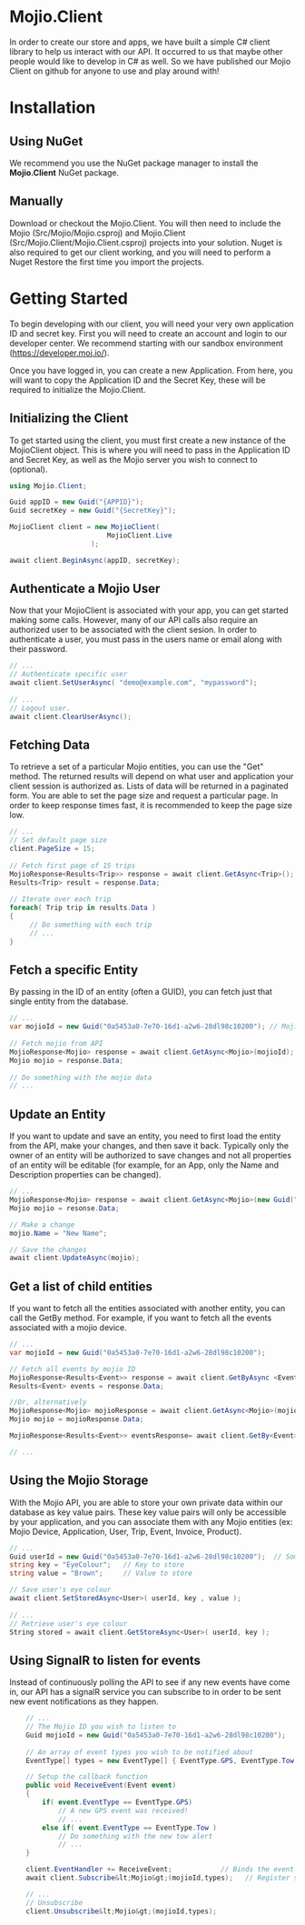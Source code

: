 Mojio.Client
============

In order to create our store and apps, we have built a simple C# client library to help us interact with our API. It occurred to us that maybe other people would like to develop in C# as well.  So we have published our Mojio Client on github for anyone to use and play around with!


Installation
============

Using NuGet
-----------

We recommend you use the NuGet package manager to install the **Mojio.Client** NuGet package.

Manually
--------

Download or checkout the Mojio.Client.  You will then need to include the Mojio (Src/Mojio/Mojio.csproj) and Mojio.Client (Src/Mojio.Client/Mojio.Client.csproj) projects into your solution.  Nuget is also required to get our client working, and you will need to perform a Nuget Restore the first time you import the projects.


Getting Started
===============

To begin developing with our client, you will need your very own application ID and secret key.  First you will need to create an account and login to our developer center.  We recommend starting with our sandbox environment (https://developer.moj.io/).

Once you have logged in, you can create a new Application.  From here, you will want to copy the Application ID and the Secret Key, these will be required to initialize the Mojio.Client.


Initializing the Client
-----------------------

To get started using the client, you must first create a new instance of the MojioClient object.  This is where you will need to pass in the Application ID and Secret Key, as well as the Mojio server you wish to connect to (optional).

```csharp
using Mojio.Client;

Guid appID = new Guid("{APPID}");
Guid secretKey = new Guid("{SecretKey}");

MojioClient client = new MojioClient(
                        MojioClient.Live
                    );

await client.BeginAsync(appID, secretKey);


```

Authenticate a Mojio User
-------------------------

Now that your MojioClient is associated with your app, you can get started making some calls.  However, many of our API calls also require an authorized user to be associated with the client sesion.  In order to authenticate a user, you must pass in the users name or email along with their password.

```csharp
// ...
// Authenticate specific user
await client.SetUserAsync( "demo@example.com", "mypassword");
	
// ...
// Logout user.
await client.ClearUserAsync();
```

Fetching Data
-------------

To retrieve a set of a particular Mojio entities, you can use the "Get" method.  The returned results will depend on what user and application your client session is authorized as. Lists of data will be returned in a paginated form.  You are able to set the page size and request a particular page.  In order to keep response times fast, it is recommended to keep the page size low.

```csharp
// ...
// Set default page size
client.PageSize = 15;
	
// Fetch first page of 15 trips
MojioResponse<Results<Trip>> response = await client.GetAsync<Trip>();
Results<Trip> result = response.Data;
	
// Iterate over each trip
foreach( Trip trip in results.Data )
{
     // Do something with each trip
     // ...
}
```

Fetch a specific Entity
-----------------------

By passing in the ID of an entity (often a GUID), you can fetch just that single entity from the database.

```csharp
// ...
var mojioId = new Guid("0a5453a0-7e70-16d1-a2w6-28dl98c10200"); // Mojio ID
	
// Fetch mojio from API
MojioResponse<Mojio> response = await client.GetAsync<Mojio>(mojioId);
Mojio mojio = response.Data;
	
// Do something with the mojio data
// ...
```

Update an Entity
----------------

If you want to update and save an entity, you need to first load the entity from the API, make your changes, and then save it back.  Typically only the owner of an entity will be authorized to save changes and not all properties of an entity will be editable (for example, for an App, only the Name and Description properties can be changed).

```csharp
// ...
MojioResponse<Mojio> response = await client.GetAsync<Mojio>(new Guid("015151a1-7e70-16d1-a2w6-28dl98c10200"));
Mojio mojio = resonse.Data;

// Make a change
mojio.Name = "New Name";

// Save the changes
await client.UpdateAsync(mojio);
```

Get a list of child entities
----------------------------

If you want to fetch all the entities associated with another entity, you can call the GetBy method.  For example, if you want to fetch all the events associated with a mojio device.

```csharp
// ...
var mojioId = new Guid("0a5453a0-7e70-16d1-a2w6-28dl98c10200");

// Fetch all events by mojio ID
MojioResponse<Results<Event>> response = await client.GetByAsync <Event,Mojio>(mojioId);
Results<Event> events = response.Data;

//Or, alternatively
MojioResponse<Mojio> mojioResponse = await client.GetAsync<Mojio>(mojioId);
Mojio mojio = mojioResponse.Data;

MojioResponse<Results<Event>> eventsResponse= await client.GetBy<Event>(mojio);

// ...
```

Using the Mojio Storage
-----------------------

With the Mojio API, you are able to store your own private data within our database as key value pairs.  These key value pairs will only be accessible by your application, and you can associate them with any Mojio entities (ex: Mojio Device, Application, User, Trip, Event, Invoice, Product).

```csharp
// ...
Guid userId = new Guid("0a5453a0-7e70-16d1-a2w6-28dl98c10200");  // Some user's ID
string key = "EyeColour";	// Key to store
string value = "Brown"; 	// Value to store

// Save user's eye colour
await client.SetStoredAsync<User>( userId, key , value );
	
// ...
// Retrieve user's eye colour
String stored = await client.GetStoreAsync<User>( userId, key );
```

Using SignalR to listen for events
----------------------------------

Instead of continuously polling the API to see if any new events have come in, our API has a signalR service you can subscribe to in order to be sent new event notifications as they happen.

```csharp
    // ...
    // The Mojio ID you wish to listen to
    Guid mojioId = new Guid("0a5453a0-7e70-16d1-a2w6-28dl98c10200");
	
    // An array of event types you wish to be notified about
    EventType[] types = new EventType[] { EventType.GPS, EventType.Tow };

    // Setup the callback function
    public void ReceiveEvent(Event event)
    {
        if( event.EventType == EventType.GPS)
            // A new GPS event was received!
            // ...
        else if( event.EventType == EventType.Tow )
            // Do something with the new tow alert
            // ...
    }

    client.EventHandler += ReceiveEvent;            // Binds the event listener
    await client.Subscribe&lt;Mojio&gt;(mojioId,types);   // Register subscrition

    // ...
    // Unsubscribe
    client.Unsubscribe&lt;Mojio&gt;(mojioId,types);
```
